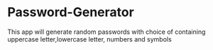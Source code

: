# Password-Generator 

This app will generate random passwords with choice of containing uppercase letter,lowercase letter, numbers and symbols

